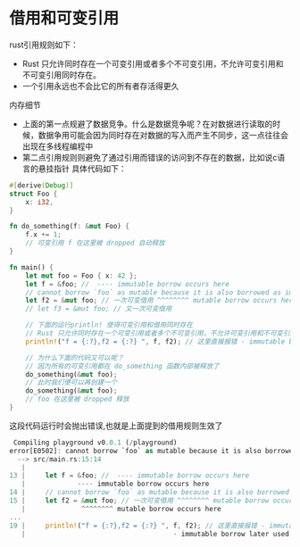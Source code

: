 # 借用和可变引用
rust引用规则如下：
- Rust 只允许同时存在一个可变引用或者多个不可变引用，不允许可变引用和不可变引用同时存在。
- 一个引用永远也不会比它的所有者存活得更久

内存细节
- 上面的第一点规避了数据竞争。什么是数据竞争呢？在对数据进行读取的时候，数据争用可能会因为同时存在对数据的写入而产生不同步，这一点往往会出现在多线程编程中
- 第二点引用规则则避免了通过引用而错误的访问到不存在的数据，比如说c语言的悬挂指针
具体代码如下：
```rust
#[derive(Debug)]
struct Foo {
    x: i32,
}

fn do_something(f: &mut Foo) {
    f.x += 1;
    // 可变引用 f 在这里被 dropped 自动释放
}

fn main() {
    let mut foo = Foo { x: 42 };
    let f = &foo; //  ---- immutable borrow occurs here
    // cannot borrow `foo` as mutable because it is also borrowed as immutable
    let f2 = &mut foo; // 一次可变借用 ^^^^^^^^ mutable borrow occurs here
    // let f3 = &mut foo; // 又一次可变借用

    // 下面的运行println! 使得可变引用和借用同时存在
    // Rust 只允许同时存在一个可变引用或者多个不可变引用，不允许可变引用和不可变引用同时存在
    println!("f = {:?},f2 = {:?} ", f, f2); // 这里直接报错 - immutable borrow later used here

    // 为什么下面的代码又可以呢？
    // 因为所有的可变引用都在 do_something 函数内部被释放了
    do_something(&mut foo);
    // 此时我们便可以再创建一个
    do_something(&mut foo);
    // foo 在这里被 dropped 释放
}

```
这段代码运行时会抛出错误,也就是上面提到的借用规则生效了
```rust
 Compiling playground v0.0.1 (/playground)
error[E0502]: cannot borrow `foo` as mutable because it is also borrowed as immutable
  --> src/main.rs:15:14
   |
13 |     let f = &foo; //  ---- immutable borrow occurs here
   |             ---- immutable borrow occurs here
14 |     // cannot borrow `foo` as mutable because it is also borrowed as immutable
15 |     let f2 = &mut foo; // 一次可变借用 ^^^^^^^^ mutable borrow occurs here
   |              ^^^^^^^^ mutable borrow occurs here
...
19 |     println!("f = {:?},f2 = {:?} ", f, f2); // 这里直接报错 - immutable borrow later used here
   |                                     - immutable borrow later used here
```



